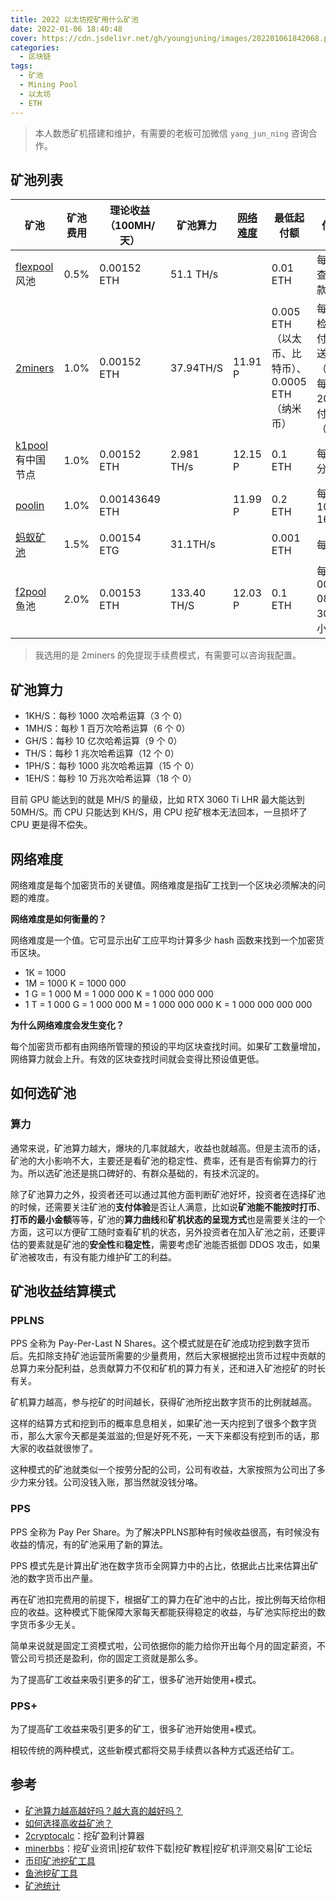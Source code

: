 ```yaml
---
title: 2022 以太坊挖矿用什么矿池
date: 2022-01-06 18:40:48
cover: https://cdn.jsdelivr.net/gh/youngjuning/images/202201061842068.png
categories:
  - 区块链
tags:
  - 矿池
  - Mining Pool
  - 以太坊
  - ETH
---
```


> 本人数悉矿机搭建和维护，有需要的老板可加微信 `yang_jun_ning` 咨询合作。

## 矿池列表

| 矿池                              | 矿池费用 | 理论收益（100MH/天） | 矿池算力 | [网络难度](https://2miners.com/zh/eth-network-difficulty) | 最低起付额 | 付款时间 | Telegram |
| --------------------------------- | ---- | --------------------------------- | -------------------- | ---- | ---- | --------------------------------- | --------------------------------- |
| [flexpool](https://www.flexpool.io/zh-CN) 风池 | 0.5% | 0.00152 ETH | 51.1 TH/s |  | 0.01 ETH | 每小时检查一次付款并发送 | https://t.me/flexpoolcn |
| [2miners](https://eth.2miners.com/zh) | 1.0% | 0.00152 ETH | 37.94TH/S          | 11.91 P | 0.005 ETH（以太币、比特币）、0.0005 ETH（纳米币） | 每两小时检查一次付款并发送（ETH）、每天 20:00 支付一次（NANO） | https://t.me/chat2miners_chinese |
| [k1pool](https://k1pool.com/zh/pool/eth) 有中国节点 | 1.0% | 0.00152 ETH | 2.981 TH/s | 12.15 P | 0.1 ETH | 每 1140 分钟 | https://t.me/k1pool_asia |
| [poolin](https://www.poolin.com/) | 1.0% | 0.00143649 ETH |  | 11.99 P | 0.2 ETH | 每天 10:00 ~ 16:00 | https://t.me/poolinpoolCN |
| [蚂蚁矿池](https://v3.antpool.com/home) | 1.5% | 0.00154 ETG | 31.1TH/s |  | 0.001 ETH | 每日09:00 |  |
| [f2pool](https://www.f2pool.com/) 鱼池 | 2.0% | 0.00153 ETH | 133.40 TH/S | 12.03 P | 0.1 ETH | 每天 00:00 ~ 08:00（每 30 天一次小额提币） | https://t.me/f2pool_chat_zh |

> 我选用的是 2miners 的免提现手续费模式，有需要可以咨询我配置。

## 矿池算力

- 1KH/S：每秒 1000 次哈希运算（3 个 0）
- 1MH/S：每秒 1 百万次哈希运算（6 个 0）
- GH/S：每秒 10 亿次哈希运算（9 个 0）
- TH/S：每秒 1 兆次哈希运算（12 个 0）
- 1PH/S：每秒 1000 兆次哈希运算（15 个 0）
- 1EH/S：每秒 10 万兆次哈希运算（18 个 0）

目前 GPU 能达到的就是 MH/S 的量级，比如 RTX 3060 Ti LHR 最大能达到 50MH/S。而 CPU 只能达到 KH/S，用 CPU 挖矿根本无法回本，一旦损坏了 CPU 更是得不偿失。

## 网络难度

网络难度是每个加密货币的关键值。网络难度是指矿工找到一个区块必须解决的问题的难度。

**网络难度是如何衡量的？**

网络难度是一个值。它可显示出矿工应平均计算多少 hash 函数来找到一个加密货币区块。

- 1K = 1000
- 1M = 1000 K = 1000 000
- 1 G = 1 000 M = 1 000 000 K = 1 000 000 000
- 1 T = 1 000 G = 1 000 000 M = 1 000 000 000 K = 1 000 000 000 000

**为什么网络难度会发生变化？**

每个加密货币都有由网络所管理的预设的平均区块查找时间。如果矿工数量增加，网络算力就会上升。有效的区块查找时间就会变得比预设值更低。

## 如何选矿池

### 算力

通常来说，矿池算力越大，爆块的几率就越大，收益也就越高。但是主流币的话，矿池的大小影响不大，主要还是看矿池的稳定性、费率，还有是否有偷算力的行为。所以选矿池还是挑口碑好的、有群众基础的，有技术沉淀的。

除了矿池算力之外，投资者还可以通过其他方面判断矿池好坏，投资者在选择矿池的时候，还需要关注矿池的**支付体验**是否让人满意，比如说**矿池能不能按时打币**、**打币的最小金额**等等，矿池的**算力曲线**和**矿机状态的呈现方式**也是需要关注的一个方面，这可以方便矿工随时查看矿机的状态，另外投资者在加入矿池之前，还要评估的要素就是矿池的**安全性**和**稳定性**，需要考虑矿池能否抵御 DDOS 攻击，如果矿池被攻击，有没有能力维护矿工的利益。

## 矿池收益结算模式

### PPLNS

PPS 全称为 Pay-Per-Last N Shares。这个模式就是在矿池成功挖到数字货币后。先扣除支持矿池运营所需要的少量费用，然后大家根据挖出货币过程中贡献的总算力来分配利益，总贡献算力不仅和矿机的算力有关，还和进入矿池挖矿的时长有关。

矿机算力越高，参与挖矿的时间越长，获得矿池所挖出数字货币的比例就越高。

这样的结算方式和挖到币的概率息息相关，如果矿池一天内挖到了很多个数字货币，那么大家今天都是美滋滋的;但是好死不死，一天下来都没有挖到币的话，那大家的收益就很惨了。

这种模式的矿池就类似一个按劳分配的公司，公司有收益，大家按照为公司出了多少力来分钱。公司没钱入账，那当然就没钱分咯。

### PPS

PPS 全称为 Pay Per Share。为了解决PPLNS那种有时候收益很高，有时候没有收益的情况，有的矿池采用了新的算法。

PPS 模式先是计算出矿池在数字货币全网算力中的占比，依据此占比来估算出矿池的数字货币出产量。

再在矿池扣完费用的前提下，根据矿工的算力在矿池中的占比，按比例每天给你相应的收益。这种模式下能保障大家每天都能获得稳定的收益，与矿池实际挖出的数字货币多少无关。

简单来说就是固定工资模式啦，公司依据你的能力给你开出每个月的固定薪资，不管公司亏损还是盈利，你的固定工资就是那么多。

为了提高矿工收益来吸引更多的矿工，很多矿池开始使用+模式。

### PPS+

为了提高矿工收益来吸引更多的矿工，很多矿池开始使用+模式。

相较传统的两种模式，这些新模式都将交易手续费以各种方式返还给矿工。

## 参考

- [矿池算力越高越好吗？越大真的越好吗？](https://www.yi6g.com/zixun/17681.html)
- [如何选择高收益矿池？](https://zhuanlan.zhihu.com/p/103595840)
- [2cryptocalc](https://2cryptocalc.com/zh)：挖矿盈利计算器
- [minerbbs](https://minerbbs.com/)：挖矿业资讯|挖矿软件下载|挖矿教程|挖矿机评测交易|矿工论坛
- [币印矿池挖矿工具](https://www.poolin.com/tools)
- [鱼池挖矿工具](https://www.f2pool.com/tools)
- [矿池统计](https://btc.com/zh-CN/eth/adapter?type=miningstats)

